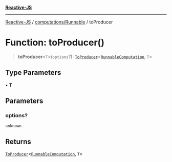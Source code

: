 [**Reactive-JS**](../../../README.md)

***

[Reactive-JS](../../../README.md) / [computations/Runnable](../README.md) / toProducer

# Function: toProducer()

> **toProducer**\<`T`\>(`options`?): [`ToProducer`](../../type-aliases/ToProducer.md)\<[`RunnableComputation`](../interfaces/RunnableComputation.md), `T`\>

## Type Parameters

• **T**

## Parameters

### options?

`unknown`

## Returns

[`ToProducer`](../../type-aliases/ToProducer.md)\<[`RunnableComputation`](../interfaces/RunnableComputation.md), `T`\>

